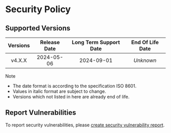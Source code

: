 # Security Policy

## Supported Versions

| **Versions** | **Release Date** | **Long Term Support Date** | **End Of Life Date** |
|:-:|:-:|:-:|:-:|
| v4.X.X | 2024-05-06 | 2024-09-01 | *Unknown* |

> [!NOTE]
> - The date format is according to the specification ISO 8601.
> - Values in italic format are subject to change.
> - Versions which not listed in here are already end of life.

## Report Vulnerabilities

To report security vulnerabilities, please [create security vulnerability report](https://github.com/hugoalh/hugoalh/blob/main/guides/universal-contributing.md#create-security-vulnerability-report).
